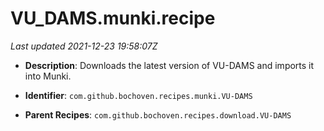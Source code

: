 # VU_DAMS.munki.recipe

_Last updated 2021-12-23 19:58:07Z_

- **Description**: Downloads the latest version of VU-DAMS and imports it into Munki.

- **Identifier**: `com.github.bochoven.recipes.munki.VU-DAMS`

- **Parent Recipes**: `com.github.bochoven.recipes.download.VU-DAMS`